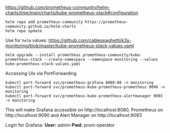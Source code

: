 
https://github.com/prometheus-community/helm-charts/tree/main/charts/kube-prometheus-stack#configuration


```
helm repo add prometheus-community https://prometheus-community.github.io/helm-charts
helm repo update
```

Use for `helm` values:
https://github.com/cablespaghetti/k3s-monitoring/blob/master/kube-prometheus-stack-values.yaml

```
helm upgrade --install prometheus prometheus-community/kube-prometheus-stack --create-namespace --namespace monitoring --values kube-prometheus-stack-values.yaml
```

Accessing UIs via PortForwarding
```
kubectl port-forward svc/prometheus-grafana 8080:80 -n monitoring
kubectl port-forward svc/prometheus-kube-prometheus-prometheus 9090 -n monitoring
kubectl port-forward svc/prometheus-kube-prometheus-alertmanager 9093 -n monitoring
```

This will make Grafana accessible on http://localhost:8080, Prometheus on http://localhost:9090 and Alert Manager on http://localhost:9093

Login for Grafana:
**User:** admin
**Pwd:** prom-operator

